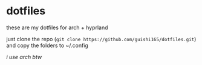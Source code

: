 # dotfiles
these are my dotfiles for arch + hyprland

just clone the repo (`git clone https://github.com/guishi165/dotfiles.git`) and copy the folders to ~/.config

*i use arch btw*
